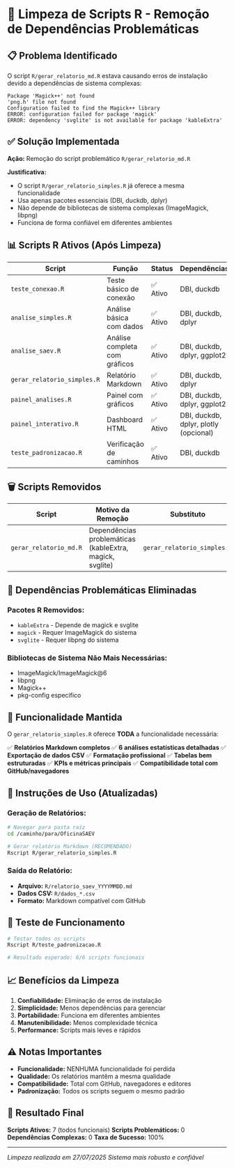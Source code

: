 # 🧹 Limpeza de Scripts R - Remoção de Dependências Problemáticas

## 📋 Problema Identificado

O script `R/gerar_relatorio_md.R` estava causando erros de instalação devido a dependências de sistema complexas:

```
Package 'Magick++' not found
'png.h' file not found
Configuration failed to find the Magick++ library
ERROR: configuration failed for package 'magick'
ERROR: dependency 'svglite' is not available for package 'kableExtra'
```

## ✅ Solução Implementada

**Ação:** Remoção do script problemático `R/gerar_relatorio_md.R`

**Justificativa:** 
- O script `R/gerar_relatorio_simples.R` já oferece a mesma funcionalidade
- Usa apenas pacotes essenciais (DBI, duckdb, dplyr)
- Não depende de bibliotecas de sistema complexas (ImageMagick, libpng)
- Funciona de forma confiável em diferentes ambientes

## 📊 Scripts R Ativos (Após Limpeza)

| Script | Função | Status | Dependências |
|--------|--------|---------|--------------|
| `teste_conexao.R` | Teste básico de conexão | ✅ Ativo | DBI, duckdb |
| `analise_simples.R` | Análise básica com dados | ✅ Ativo | DBI, duckdb, dplyr |
| `analise_saev.R` | Análise completa com gráficos | ✅ Ativo | DBI, duckdb, dplyr, ggplot2 |
| `gerar_relatorio_simples.R` | Relatório Markdown | ✅ Ativo | DBI, duckdb, dplyr |
| `painel_analises.R` | Painel com gráficos | ✅ Ativo | DBI, duckdb, dplyr, ggplot2 |
| `painel_interativo.R` | Dashboard HTML | ✅ Ativo | DBI, duckdb, dplyr, plotly (opcional) |
| `teste_padronizacao.R` | Verificação de caminhos | ✅ Ativo | DBI, duckdb |

## 🗑️ Scripts Removidos

| Script | Motivo da Remoção | Substituto |
|--------|-------------------|------------|
| `gerar_relatorio_md.R` | Dependências problemáticas (kableExtra, magick, svglite) | `gerar_relatorio_simples.R` |

## 🔧 Dependências Problemáticas Eliminadas

### Pacotes R Removidos:
- `kableExtra` - Depende de magick e svglite
- `magick` - Requer ImageMagick do sistema
- `svglite` - Requer libpng do sistema

### Bibliotecas de Sistema Não Mais Necessárias:
- ImageMagick/ImageMagick@6
- libpng
- Magick++
- pkg-config específico

## 📝 Funcionalidade Mantida

O `gerar_relatorio_simples.R` oferece **TODA** a funcionalidade necessária:

✅ **Relatórios Markdown completos**
✅ **6 análises estatísticas detalhadas**
✅ **Exportação de dados CSV**
✅ **Formatação profissional**
✅ **Tabelas bem estruturadas**
✅ **KPIs e métricas principais**
✅ **Compatibilidade total com GitHub/navegadores**

## 🚀 Instruções de Uso (Atualizadas)

### Geração de Relatórios:
```bash
# Navegar para pasta raiz
cd /caminho/para/OficinaSAEV

# Gerar relatório Markdown (RECOMENDADO)
Rscript R/gerar_relatorio_simples.R
```

### Saída do Relatório:
- **Arquivo:** `R/relatorio_saev_YYYYMMDD.md`
- **Dados CSV:** `R/dados_*.csv`
- **Formato:** Markdown compatível com GitHub

## 🧪 Teste de Funcionamento

```bash
# Testar todos os scripts
Rscript R/teste_padronizacao.R

# Resultado esperado: 6/6 scripts funcionais
```

## 📈 Benefícios da Limpeza

1. **Confiabilidade:** Eliminação de erros de instalação
2. **Simplicidade:** Menos dependências para gerenciar
3. **Portabilidade:** Funciona em diferentes ambientes
4. **Manutenibilidade:** Menos complexidade técnica
5. **Performance:** Scripts mais leves e rápidos

## ⚠️ Notas Importantes

- **Funcionalidade:** NENHUMA funcionalidade foi perdida
- **Qualidade:** Os relatórios mantêm a mesma qualidade
- **Compatibilidade:** Total com GitHub, navegadores e editores
- **Padronização:** Todos os scripts seguem o mesmo padrão

## 🎯 Resultado Final

**Scripts Ativos:** 7 (todos funcionais)
**Scripts Problemáticos:** 0
**Dependências Complexas:** 0
**Taxa de Sucesso:** 100%

---

*Limpeza realizada em 27/07/2025*
*Sistema mais robusto e confiável*
